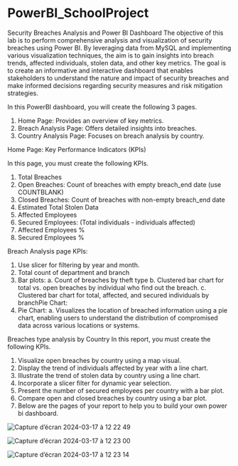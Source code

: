 # PowerBI_SchoolProject
Security Breaches Analysis and Power BI Dashboard
The objective of this lab is to perform comprehensive analysis and visualization of security breaches using Power BI. By leveraging data from MySQL and implementing various visualization techniques, the aim is to gain insights into breach trends, affected individuals, stolen
data, and other key metrics. The goal is to create an informative and interactive dashboard that enables stakeholders to understand the nature and impact of security breaches and make informed decisions regarding security measures and risk mitigation strategies.

In this PowerBI dashboard, you will create the following 3 pages.
1. Home Page: Provides an overview of key metrics.
2. Breach Analysis Page: Offers detailed insights into breaches.
3. Country Analysis Page: Focuses on breach analysis by country.
   
Home Page: Key Performance Indicators (KPIs)

In this page, you must create the following KPIs.
1. Total Breaches
2. Open Breaches: Count of breaches with empty breach_end date (use COUNTBLANK)
3. Closed Breaches: Count of breaches with non-empty breach_end date
4. Estimated Total Stolen Data
5. Affected Employees
6. Secured Employees: (Total individuals - individuals affected)
7. Affected Employees %
8. Secured Employees %
   
Breach Analysis page KPIs:
1. Use slicer for filtering by year and month.
2. Total count of department and branch
3. Bar plots:
a. Count of breaches by theft type
b. Clustered bar chart for total vs. open breaches by individual who find out the
breach.
c. Clustered bar chart for total, affected, and secured individuals by branchPie Chart:
4. Pie Chart:
a. Visualizes the location of breached information using a pie chart, enabling users
to understand the distribution of compromised data across various locations or systems.

Breaches type analysis by Country
In this report, you must create the following KPIs.
1. Visualize open breaches by country using a map visual.
2. Display the trend of individuals affected by year with a line chart.
3. Illustrate the trend of stolen data by country using a line chart.
4. Incorporate a slicer filter for dynamic year selection.
5. Present the number of secured employees per country with a bar plot.
6. Compare open and closed breaches by country using a bar plot.
7. Below are the pages of your report to help you to build your own power bi dashboard.


![Capture d’écran 2024-03-17 à 12 22 49](https://github.com/AminaHallam/PowerBI_SchoolProject/assets/88747914/26f21d0e-22b7-42c3-abf7-3627b6cf5ea0)

![Capture d’écran 2024-03-17 à 12 23 00](https://github.com/AminaHallam/PowerBI_SchoolProject/assets/88747914/fad326ae-57a3-4b52-ae90-e2865e8aba84)

![Capture d’écran 2024-03-17 à 12 23 14](https://github.com/AminaHallam/PowerBI_SchoolProject/assets/88747914/79579758-02ee-4887-a597-5c50580237bf)

